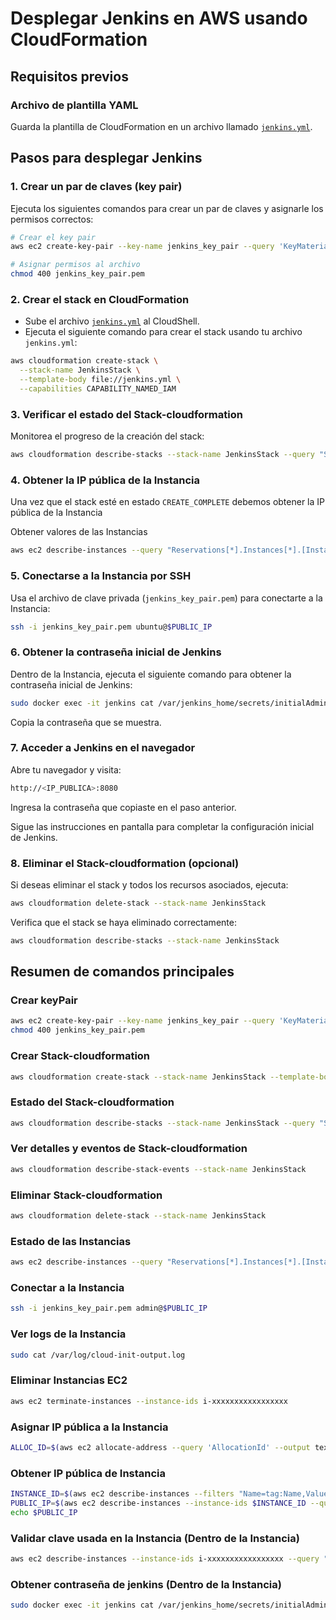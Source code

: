 # Desplegar Jenkins en AWS usando CloudFormation

## Requisitos previos

### Archivo de plantilla YAML

Guarda la plantilla de CloudFormation en un archivo llamado [`jenkins.yml`](https://github.com/jctrejosi/cloud-tecnology/blob/master/jenkins.yml).

## Pasos para desplegar Jenkins

### 1. Crear un par de claves (key pair)

Ejecuta los siguientes comandos para crear un par de claves y asignarle los permisos correctos:

```bash
# Crear el key pair
aws ec2 create-key-pair --key-name jenkins_key_pair --query 'KeyMaterial' --output text > jenkins_key_pair.pem

# Asignar permisos al archivo
chmod 400 jenkins_key_pair.pem
```

### 2. Crear el stack en CloudFormation

- Sube el archivo [`jenkins.yml`](https://github.com/jctrejosi/cloud-tecnology/blob/master/yml/jenkins.yml) al CloudShell.
- Ejecuta el siguiente comando para crear el stack usando tu archivo `jenkins.yml`:

```bash
aws cloudformation create-stack \
  --stack-name JenkinsStack \
  --template-body file://jenkins.yml \
  --capabilities CAPABILITY_NAMED_IAM
```

### 3. Verificar el estado del Stack-cloudformation

Monitorea el progreso de la creación del stack:

```bash
aws cloudformation describe-stacks --stack-name JenkinsStack --query "Stacks[0].StackStatus"
```

### 4. Obtener la IP pública de la Instancia

Una vez que el stack esté en estado `CREATE_COMPLETE` debemos obtener la IP pública de la Instancia

Obtener valores de las Instancias

```bash
aws ec2 describe-instances --query "Reservations[*].Instances[*].[InstanceId, Tags[?Key=='Name'].Value | [0], PublicIpAddress, State.Name]" --output table

```

### 5. Conectarse a la Instancia por SSH

Usa el archivo de clave privada (`jenkins_key_pair.pem`) para conectarte a la Instancia:

```bash
ssh -i jenkins_key_pair.pem ubuntu@$PUBLIC_IP
```

### 6. Obtener la contraseña inicial de Jenkins

Dentro de la Instancia, ejecuta el siguiente comando para obtener la contraseña inicial de Jenkins:

```bash
sudo docker exec -it jenkins cat /var/jenkins_home/secrets/initialAdminPassword
```

Copia la contraseña que se muestra.

### 7. Acceder a Jenkins en el navegador

Abre tu navegador y visita:

```bash
http://<IP_PUBLICA>:8080
```

Ingresa la contraseña que copiaste en el paso anterior.

Sigue las instrucciones en pantalla para completar la configuración inicial de Jenkins.

### 8. Eliminar el Stack-cloudformation (opcional)

Si deseas eliminar el stack y todos los recursos asociados, ejecuta:

```bash
aws cloudformation delete-stack --stack-name JenkinsStack
```

Verifica que el stack se haya eliminado correctamente:

```bash
aws cloudformation describe-stacks --stack-name JenkinsStack
```

## Resumen de comandos principales

### Crear keyPair

```bash
aws ec2 create-key-pair --key-name jenkins_key_pair --query 'KeyMaterial' --output text > jenkins_key_pair.pem
chmod 400 jenkins_key_pair.pem
```

### Crear Stack-cloudformation

```bash
aws cloudformation create-stack --stack-name JenkinsStack --template-body file://jenkins.yml --capabilities CAPABILITY_NAMED_IAM
```

### Estado del Stack-cloudformation

```bash
aws cloudformation describe-stacks --stack-name JenkinsStack --query "Stacks[0].StackStatus"
```

### Ver detalles y eventos de Stack-cloudformation

```bash
aws cloudformation describe-stack-events --stack-name JenkinsStack
```

### Eliminar Stack-cloudformation

```bash
aws cloudformation delete-stack --stack-name JenkinsStack
```

### Estado de las Instancias

```bash
aws ec2 describe-instances --query "Reservations[*].Instances[*].[InstanceId, Tags[?Key=='Name'].Value | [0], PublicIpAddress, State.Name]" --output table
```

### Conectar a la Instancia

  ```bash
  ssh -i jenkins_key_pair.pem admin@$PUBLIC_IP
  ```

### Ver logs de la Instancia

```bash
sudo cat /var/log/cloud-init-output.log
```

### Eliminar Instancias EC2

```bash
aws ec2 terminate-instances --instance-ids i-xxxxxxxxxxxxxxxxx
```

### Asignar IP pública a la Instancia

```bash
ALLOC_ID=$(aws ec2 allocate-address --query 'AllocationId' --output text) aws ec2 associate-address --instance-id $INSTANCE_ID --allocation-id $ALLOC_ID
```

### Obtener IP pública de Instancia

```bash
INSTANCE_ID=$(aws ec2 describe-instances --filters "Name=tag:Name,Values=InstanciaJenkins" --query "Reservations[0].Instances[0].InstanceId" --output text)
PUBLIC_IP=$(aws ec2 describe-instances --instance-ids $INSTANCE_ID --query "Reservations[0].Instances[0].PublicIpAddress" --output text)
echo $PUBLIC_IP
```

### Validar clave usada en la Instancia (Dentro de la Instancia)

```bash
aws ec2 describe-instances --instance-ids i-xxxxxxxxxxxxxxxxx --query "Reservations[0].Instances[0].KeyName" --output text
```

### Obtener contraseña de jenkins (Dentro de la Instancia)

  ```bash
  sudo docker exec -it jenkins cat /var/jenkins_home/secrets/initialAdminPassword
  ```
